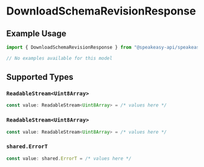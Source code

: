 # DownloadSchemaRevisionResponse

## Example Usage

```typescript
import { DownloadSchemaRevisionResponse } from "@speakeasy-api/speakeasy-client-sdk-typescript/sdk/models/operations";

// No examples available for this model
```

## Supported Types

### `ReadableStream<Uint8Array>`

```typescript
const value: ReadableStream<Uint8Array> = /* values here */
```

### `ReadableStream<Uint8Array>`

```typescript
const value: ReadableStream<Uint8Array> = /* values here */
```

### `shared.ErrorT`

```typescript
const value: shared.ErrorT = /* values here */
```

